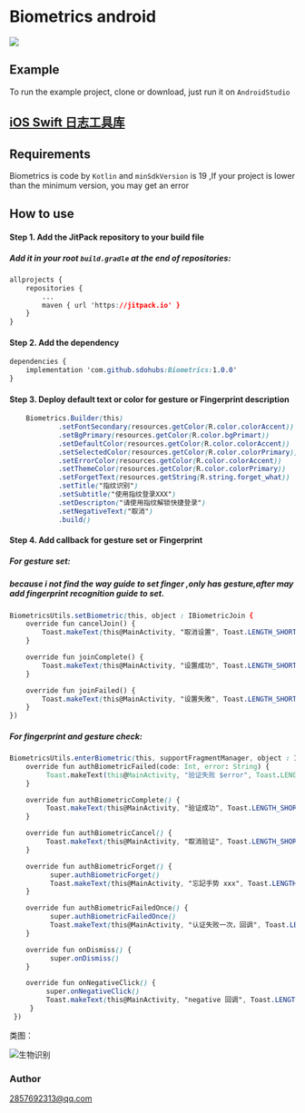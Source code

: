 # Biometrics android
 [![](https://jitpack.io/v/sdohubs/Biometrics.svg)](https://jitpack.io/#sdohubs/Biometrics)
## Example
To run the example project, clone or download, just run it on `AndroidStudio`
## [iOS Swift 日志工具库](https://github.com/henryhongli/Biometrics.git)
## Requirements
Biometrics is code by `Kotlin` and `minSdkVersion` is 19 ,If your project is lower than the minimum version, you may get an error
## How to use
#### Step 1. Add the JitPack repository to your build file
##### Add it in your root `build.gradle` at the end of repositories:

```css
allprojects {
	repositories {
		...
		maven { url 'https://jitpack.io' }
	}
}
```

#### **Step 2.** Add the dependency

```css
dependencies {
	implementation 'com.github.sdohubs:Biometrics:1.0.0'
}
```

#### Step 3. Deploy default text or color for gesture or Fingerprint description

```css
	Biometrics.Builder(this)
            .setFontSecondary(resources.getColor(R.color.colorAccent))
            .setBgPrimary(resources.getColor(R.color.bgPrimart))
            .setDefaultColor(resources.getColor(R.color.colorAccent))
            .setSelectedColor(resources.getColor(R.color.colorPrimary))
            .setErrorColor(resources.getColor(R.color.colorAccent))
            .setThemeColor(resources.getColor(R.color.colorPrimary))
            .setForgetText(resources.getString(R.string.forget_what))
            .setTitle("指纹识别")
            .setSubtitle("使用指纹登录XXX")
            .setDescripton("请使用指纹解锁快捷登录")
            .setNegativeText("取消")
            .build()
```

#### Step 4. Add callback for gesture set or Fingerprint

##### For gesture set:

##### because i not find the way guide to set finger ,only has gesture,after may add fingerprint recognition  guide  to set.

```css
BiometricsUtils.setBiometric(this, object : IBiometricJoin {
    override fun cancelJoin() {
        Toast.makeText(this@MainActivity, "取消设置", Toast.LENGTH_SHORT).show()
    }

    override fun joinComplete() {
        Toast.makeText(this@MainActivity, "设置成功", Toast.LENGTH_SHORT).show()
    }

    override fun joinFailed() {
        Toast.makeText(this@MainActivity, "设置失敗", Toast.LENGTH_SHORT).show()
    }
})
```

##### For fingerprint and gesture check:

```css
BiometricsUtils.enterBiometric(this, supportFragmentManager, object : IBiometricApi {
    override fun authBiometricFailed(code: Int, error: String) {
         Toast.makeText(this@MainActivity, "验证失败 $error", Toast.LENGTH_SHORT).show()
    }

    override fun authBiometricComplete() {
         Toast.makeText(this@MainActivity, "验证成功", Toast.LENGTH_SHORT).show()
    }

    override fun authBiometricCancel() {
         Toast.makeText(this@MainActivity, "取消验证", Toast.LENGTH_SHORT).show()
    }

    override fun authBiometricForget() {
          super.authBiometricForget()
          Toast.makeText(this@MainActivity, "忘記手势 xxx", Toast.LENGTH_SHORT).show()
    }

    override fun authBiometricFailedOnce() {
          super.authBiometricFailedOnce()
          Toast.makeText(this@MainActivity, "认证失败一次，回调", Toast.LENGTH_SHORT).show()
    }

    override fun onDismiss() {
          super.onDismiss()
    }

    override fun onNegativeClick() {
         super.onNegativeClick()
         Toast.makeText(this@MainActivity, "negative 回调", Toast.LENGTH_SHORT).show()
     }
 })
```

类图：

![生物识别](C:\Users\GIChain\Desktop\生物识别.png)

### Author

2857692313@qq.com



